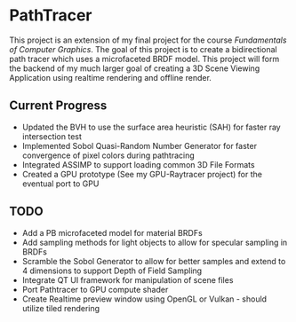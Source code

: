 # PathTracer
This project is an extension of my final project for the course _Fundamentals of Computer Graphics_. The goal of this project is to create a bidirectional path tracer which uses a microfaceted BRDF model. This project will form the backend of my much larger goal of creating a 3D Scene Viewing Application using realtime rendering and offline render.

## Current Progress
- Updated the BVH to use the surface area heuristic (SAH) for faster ray intersection test
- Implemented Sobol Quasi-Random Number Generator for faster convergence of pixel colors during pathtracing
- Integrated ASSIMP to support loading common 3D File Formats
- Created a GPU prototype (See my GPU-Raytracer project) for the eventual port to GPU

## TODO
- Add a PB microfaceted model for material BRDFs
- Add sampling methods for light objects to allow for specular sampling in BRDFs
- Scramble the Sobol Generator to allow for better samples and extend to 4 dimensions to support Depth of Field Sampling
- Integrate QT UI framework for manipulation of scene files
- Port Pathtracer to GPU compute shader
- Create Realtime preview window using OpenGL or Vulkan - should utilize tiled rendering

